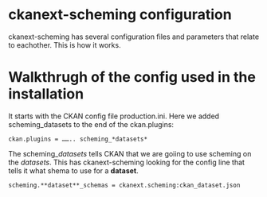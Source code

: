 ckanext-scheming configuration
==============================

ckanext-scheming has several configuration files and parameters that relate to eachother. This is how it works.

# Walkthrugh of the config used in the installation

It starts with the CKAN config file production.ini. Here we added scheming_datasets to the end of the ckan.plugins:

`ckan.plugins = …….. scheming_*datasets*`

The scheming_*datasets* tells CKAN that we are goiing to use scheming on the *datasets*. This has ckanext-scheming looking for the config line that tells it what shema to use for a **dataset**.

`
scheming.**dataset**_schemas = ckanext.scheming:ckan_dataset.json
`
